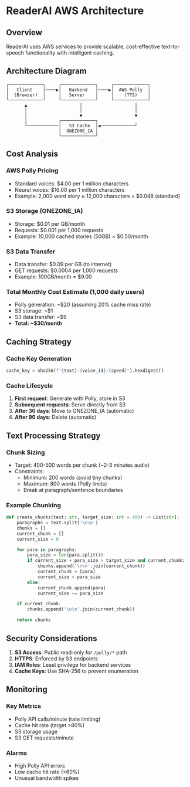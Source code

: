# ReaderAI AWS Architecture

## Overview

ReaderAI uses AWS services to provide scalable, cost-effective text-to-speech functionality with intelligent caching.

## Architecture Diagram

```
┌─────────────┐     ┌─────────────┐     ┌─────────────┐
│   Client    │────▶│   Backend   │────▶│  AWS Polly  │
│  (Browser)  │     │   Server    │     │    (TTS)    │
└─────────────┘     └─────────────┘     └─────────────┘
       ▲                    │                    │
       │                    │                    │
       │                    ▼                    ▼
       │            ┌─────────────┐
       └────────────│   S3 Cache  │◀─────────────┘
                    │  ONEZONE_IA │
                    └─────────────┘
```

## Cost Analysis

### AWS Polly Pricing

- Standard voices: $4.00 per 1 million characters
- Neural voices: $16.00 per 1 million characters
- Example: 2,000 word story ≈ 12,000 characters = $0.048 (standard)

### S3 Storage (ONEZONE_IA)

- Storage: $0.01 per GB/month
- Requests: $0.001 per 1,000 requests
- Example: 10,000 cached stories (50GB) = $0.50/month

### S3 Data Transfer

- Data transfer: $0.09 per GB (to internet)
- GET requests: $0.0004 per 1,000 requests
- Example: 100GB/month = $9.00

### Total Monthly Cost Estimate (1,000 daily users)

- Polly generation: ~$20 (assuming 20% cache miss rate)
- S3 storage: ~$1
- S3 data transfer: ~$9
- **Total: ~$30/month**

## Caching Strategy

### Cache Key Generation

```python
cache_key = sha256(f"{text}:{voice_id}:{speed}").hexdigest()
```

### Cache Lifecycle

1. **First request**: Generate with Polly, store in S3
2. **Subsequent requests**: Serve directly from S3
3. **After 30 days**: Move to ONEZONE_IA (automatic)
4. **After 90 days**: Delete (automatic)

## Text Processing Strategy

### Chunk Sizing

- Target: 400-500 words per chunk (~2-3 minutes audio)
- Constraints:
  - Minimum: 200 words (avoid tiny chunks)
  - Maximum: 800 words (Polly limits)
  - Break at paragraph/sentence boundaries

### Example Chunking

```python
def create_chunks(text: str, target_size: int = 400) -> List[str]:
    paragraphs = text.split('\n\n')
    chunks = []
    current_chunk = []
    current_size = 0

    for para in paragraphs:
        para_size = len(para.split())
        if current_size + para_size > target_size and current_chunk:
            chunks.append('\n\n'.join(current_chunk))
            current_chunk = [para]
            current_size = para_size
        else:
            current_chunk.append(para)
            current_size += para_size

    if current_chunk:
        chunks.append('\n\n'.join(current_chunk))

    return chunks
```

## Security Considerations

1. **S3 Access**: Public read-only for `/polly/*` path
2. **HTTPS**: Enforced by S3 endpoints
3. **IAM Roles**: Least privilege for backend services
4. **Cache Keys**: Use SHA-256 to prevent enumeration

## Monitoring

### Key Metrics

- Polly API calls/minute (rate limiting)
- Cache hit rate (target >80%)
- S3 storage usage
- S3 GET requests/minute

### Alarms

- High Polly API errors
- Low cache hit rate (<60%)
- Unusual bandwidth spikes
